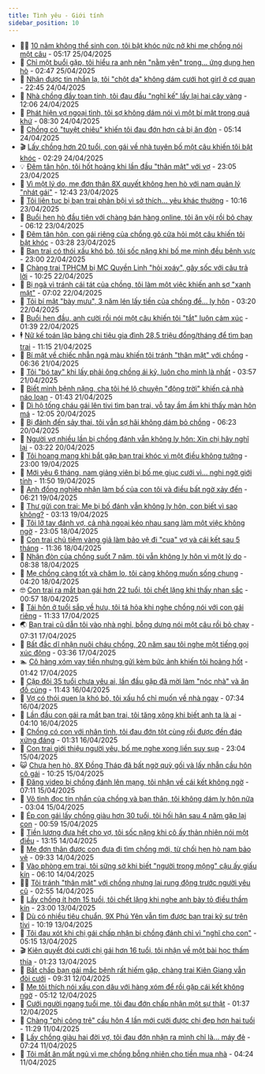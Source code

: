 ```yaml
---
title: Tình yêu - Giới tính
sidebar_position: 10
---
```


<!-- dantri-tinh-yeu-gioi-tinh:START -->
- 👨‍🏫 [10 năm không thể sinh con, tôi bật khóc nức nở khi mẹ chồng nói một câu](https://dantri.com.vn/tinh-yeu-gioi-tinh/10-nam-khong-the-sinh-con-toi-bat-khoc-nuc-no-khi-me-chong-noi-mot-cau-20250425121715223.htm) - 05:17 25/04/2025
- 🦣 [Chỉ một buổi gặp, tôi hiểu ra anh nên &quot;nằm yên&quot; trong... ứng dụng hẹn hò](https://dantri.com.vn/tinh-yeu-gioi-tinh/chi-mot-buoi-gap-toi-hieu-ra-anh-nen-nam-yen-trong-ung-dung-hen-ho-20250425025635738.htm) - 02:47 25/04/2025
- 🔭 [Nhận được tin nhắn lạ, tôi &quot;chột dạ&quot; không dám cưới hot girl ở cơ quan](https://dantri.com.vn/tinh-yeu-gioi-tinh/nhan-duoc-tin-nhan-la-toi-chot-da-khong-dam-cuoi-hot-girl-o-co-quan-20250424235557810.htm) - 22:45 24/04/2025
- 🧐 [Nhà chồng đầy toan tính, tôi đau đầu &quot;nghĩ kế&quot; lấy lại hai cây vàng](https://dantri.com.vn/tinh-yeu-gioi-tinh/nha-chong-day-toan-tinh-toi-dau-dau-nghi-ke-lay-lai-hai-cay-vang-20250424180642465.htm) - 12:06 24/04/2025
- 🫶 [Phát hiện vợ ngoại tình, tôi sợ không dám nói vì một bí mật trong quá khứ](https://dantri.com.vn/tinh-yeu-gioi-tinh/phat-hien-vo-ngoai-tinh-toi-so-khong-dam-noi-vi-mot-bi-mat-trong-qua-khu-20250424105459102.htm) - 08:30 24/04/2025
- 💃 [Chồng có &quot;tuyệt chiêu&quot; khiến tôi đau đớn hơn cả bị ăn đòn](https://dantri.com.vn/tinh-yeu-gioi-tinh/chong-co-tuyet-chieu-khien-toi-dau-don-hon-ca-bi-an-don-20250424105741889.htm) - 05:14 24/04/2025
- 🎬 [Lấy chồng hơn 20 tuổi, con gái về nhà tuyên bố một câu khiến tôi bật khóc](https://dantri.com.vn/tinh-yeu-gioi-tinh/lay-chong-hon-20-tuoi-con-gai-ve-nha-tuyen-bo-mot-cau-khien-toi-bat-khoc-20250424092910236.htm) - 02:29 24/04/2025
- 💡 [Đêm tân hôn, tôi hốt hoảng khi lần đầu &quot;thân mật&quot; với vợ](https://dantri.com.vn/tinh-yeu-gioi-tinh/dem-tan-hon-toi-hot-hoang-khi-lan-dau-than-mat-voi-vo-20250424060450219.htm) - 23:05 23/04/2025
- 🙉 [Vì một lý do, mẹ đơn thân 8X quyết không hẹn hò với nam quản lý &quot;nhát gái&quot;](https://dantri.com.vn/tinh-yeu-gioi-tinh/vi-mot-ly-do-me-don-than-8x-quyet-khong-hen-ho-voi-nam-quan-ly-nhat-gai-20250423111516309.htm) - 12:43 23/04/2025
- 🚦 [Tôi liên tục bị bạn trai phản bội vì sở thích... yêu khác thường](https://dantri.com.vn/tinh-yeu-gioi-tinh/toi-lien-tuc-bi-ban-trai-phan-boi-vi-so-thich-yeu-khac-thuong-20250423171544832.htm) - 10:16 23/04/2025
- 🥸 [Buổi hẹn hò đầu tiên với chàng bán hàng online, tôi ăn vội rồi bỏ chạy](https://dantri.com.vn/tinh-yeu-gioi-tinh/buoi-hen-ho-dau-tien-voi-chang-ban-hang-online-toi-an-voi-roi-bo-chay-20250423131038827.htm) - 06:12 23/04/2025
- 🤡 [Đêm tân hôn, con gái riêng của chồng gõ cửa hỏi một câu khiến tôi bật khóc](https://dantri.com.vn/tinh-yeu-gioi-tinh/dem-tan-hon-con-gai-rieng-cua-chong-go-cua-hoi-mot-cau-khien-toi-bat-khoc-20250423093543441.htm) - 03:28 23/04/2025
- 🦩 [Bạn trai có thói xấu khó bỏ, tôi sốc nặng khi bố mẹ mình đều bênh vực](https://dantri.com.vn/tinh-yeu-gioi-tinh/ban-trai-co-thoi-xau-kho-bo-toi-soc-nang-khi-bo-me-minh-deu-benh-vuc-20250423055922426.htm) - 23:00 22/04/2025
- 🤡 [Chàng trai TPHCM bị MC Quyền Linh &quot;hỏi xoáy&quot;, gây sốc với câu trả lời](https://dantri.com.vn/tinh-yeu-gioi-tinh/chang-trai-tphcm-bi-mc-quyen-linh-hoi-xoay-gay-soc-voi-cau-tra-loi-20250422143242215.htm) - 10:25 22/04/2025
- 🌊 [Bị ngã vì tránh cái tát của chồng, tôi làm một việc khiến anh sợ &quot;xanh mặt&quot;](https://dantri.com.vn/tinh-yeu-gioi-tinh/bi-nga-vi-tranh-cai-tat-cua-chong-toi-lam-mot-viec-khien-anh-so-xanh-mat-20250422104344331.htm) - 07:02 22/04/2025
- 🐘 [Tôi bí mật &quot;bày mưu&quot;, 3 năm lén lấy tiền của chồng để... ly hôn](https://dantri.com.vn/tinh-yeu-gioi-tinh/toi-bi-mat-bay-muu-3-nam-len-lay-tien-cua-chong-de-ly-hon-20250422101923129.htm) - 03:20 22/04/2025
- 🚀 [Buổi hẹn đầu, anh cười rồi nói một câu khiến tôi &quot;tắt&quot; luôn cảm xúc](https://dantri.com.vn/tinh-yeu-gioi-tinh/buoi-hen-dau-anh-cuoi-roi-noi-mot-cau-khien-toi-tat-luon-cam-xuc-20250422023638491.htm) - 01:39 22/04/2025
- 🕴 [Nữ kế toán lập bảng chi tiêu gia đình 28,5 triệu đồng/tháng để tìm bạn trai](https://dantri.com.vn/tinh-yeu-gioi-tinh/nu-ke-toan-lap-bang-chi-tieu-gia-dinh-285-trieu-dongthang-de-tim-ban-trai-20250421065422154.htm) - 11:15 21/04/2025
- 🚀 [Bí mật về chiếc nhẫn ngả màu khiến tôi tránh &quot;thân mật&quot; với chồng](https://dantri.com.vn/tinh-yeu-gioi-tinh/bi-mat-ve-chiec-nhan-nga-mau-khien-toi-tranh-than-mat-voi-chong-20250421114153376.htm) - 06:36 21/04/2025
- 👺 [Tôi &quot;bó tay&quot; khi lấy phải ông chồng ái kỷ, luôn cho mình là nhất](https://dantri.com.vn/tinh-yeu-gioi-tinh/toi-bo-tay-khi-lay-phai-ong-chong-ai-ky-luon-cho-minh-la-nhat-20250421105732340.htm) - 03:57 21/04/2025
- 💄 [Biết mình bệnh nặng, cha tôi hé lộ chuyện &quot;động trời&quot; khiến cả nhà náo loạn](https://dantri.com.vn/tinh-yeu-gioi-tinh/biet-minh-benh-nang-cha-toi-he-lo-chuyen-dong-troi-khien-ca-nha-nao-loan-20250405131258411.htm) - 01:43 21/04/2025
- 🌊 [Dì hộ tống cháu gái lên tivi tìm bạn trai, vỗ tay ầm ầm khi thấy màn hôn má](https://dantri.com.vn/tinh-yeu-gioi-tinh/di-ho-tong-chau-gai-len-tivi-tim-ban-trai-vo-tay-am-am-khi-thay-man-hon-ma-20250420183428514.htm) - 12:05 20/04/2025
- 🚦 [Bị đánh đến sảy thai, tôi vẫn sợ hãi không dám bỏ chồng](https://dantri.com.vn/tinh-yeu-gioi-tinh/bi-danh-den-say-thai-toi-van-so-hai-khong-dam-bo-chong-20250420094920872.htm) - 06:23 20/04/2025
- 👹 [Người vợ nhiều lần bị chồng đánh vẫn không ly hôn: Xin chị hãy nghĩ lại](https://dantri.com.vn/tinh-yeu-gioi-tinh/nguoi-vo-nhieu-lan-bi-chong-danh-van-khong-ly-hon-xin-chi-hay-nghi-lai-20250419120345481.htm) - 03:22 20/04/2025
- 🚀 [Tôi hoang mang khi bắt gặp bạn trai khóc vì một điều không tưởng](https://dantri.com.vn/tinh-yeu-gioi-tinh/toi-hoang-mang-khi-bat-gap-ban-trai-khoc-vi-mot-dieu-khong-tuong-20250419104120340.htm) - 23:00 19/04/2025
- 🌁 [Mới yêu 6 tháng, nam giảng viên bị bố mẹ giục cưới vì... nghi ngờ giới tính](https://dantri.com.vn/tinh-yeu-gioi-tinh/moi-yeu-6-thang-nam-giang-vien-bi-bo-me-giuc-cuoi-vi-nghi-ngo-gioi-tinh-20250419093649044.htm) - 11:50 19/04/2025
- 🧰 [Anh đồng nghiệp nhận làm bố của con tôi và điều bất ngờ xảy đến](https://dantri.com.vn/tinh-yeu-gioi-tinh/anh-dong-nghiep-nhan-lam-bo-cua-con-toi-va-dieu-bat-ngo-xay-den-20250419110012570.htm) - 06:21 19/04/2025
- 🦅 [Thư gửi con trai: Mẹ bị bố đánh vẫn không ly hôn, con biết vì sao không?](https://dantri.com.vn/tinh-yeu-gioi-tinh/thu-gui-con-trai-me-bi-bo-danh-van-khong-ly-hon-con-biet-vi-sao-khong-20250419061421710.htm) - 03:13 19/04/2025
- 🌈 [Tôi lỡ tay đánh vợ, cả nhà ngoại kéo nhau sang làm một việc không ngờ](https://dantri.com.vn/tinh-yeu-gioi-tinh/toi-lo-tay-danh-vo-ca-nha-ngoai-keo-nhau-sang-lam-mot-viec-khong-ngo-20250418155216129.htm) - 23:05 18/04/2025
- 🌋 [Con trai chủ tiệm vàng giả làm bảo vệ đi &quot;cua&quot; vợ và cái kết sau 5 tháng](https://dantri.com.vn/tinh-yeu-gioi-tinh/con-trai-chu-tiem-vang-gia-lam-bao-ve-di-cua-vo-va-cai-ket-sau-5-thang-20250415125718548.htm) - 11:36 18/04/2025
- 👺 [Nhận đòn của chồng suốt 7 năm, tôi vẫn không ly hôn vì một lý do](https://dantri.com.vn/tinh-yeu-gioi-tinh/nhan-don-cua-chong-suot-7-nam-toi-van-khong-ly-hon-vi-mot-ly-do-20250418153728217.htm) - 08:38 18/04/2025
- 🎃 [Mẹ chồng càng tốt và chăm lo, tôi càng không muốn sống chung](https://dantri.com.vn/tinh-yeu-gioi-tinh/me-chong-cang-tot-va-cham-lo-toi-cang-khong-muon-song-chung-20250418111921332.htm) - 04:20 18/04/2025
- 🤓 [Con trai ra mắt bạn gái hơn 22 tuổi, tôi chết lặng khi thấy nhan sắc](https://dantri.com.vn/tinh-yeu-gioi-tinh/con-trai-ra-mat-ban-gai-hon-22-tuoi-toi-chet-lang-khi-thay-nhan-sac-20250418075653013.htm) - 00:57 18/04/2025
- 🤠 [Tái hôn ở tuổi sắp về hưu, tôi tá hỏa khi nghe chồng nói với con gái riêng](https://dantri.com.vn/tinh-yeu-gioi-tinh/tai-hon-o-tuoi-sap-ve-huu-toi-ta-hoa-khi-nghe-chong-noi-voi-con-gai-rieng-20250417165050100.htm) - 11:33 17/04/2025
- 🌏 [Bạn trai cũ dẫn tôi vào nhà nghỉ, bỗng dưng nói một câu rồi bỏ chạy](https://dantri.com.vn/tinh-yeu-gioi-tinh/ban-trai-cu-dan-toi-vao-nha-nghi-bong-dung-noi-mot-cau-roi-bo-chay-20250417105005361.htm) - 07:31 17/04/2025
- 🚀 [Bất đắc dĩ nhận nuôi cháu chồng, 20 năm sau tôi nghe một tiếng gọi xúc động](https://dantri.com.vn/tinh-yeu-gioi-tinh/bat-dac-di-nhan-nuoi-chau-chong-20-nam-sau-toi-nghe-mot-tieng-goi-xuc-dong-20250417095340658.htm) - 03:36 17/04/2025
- 🏊 [Cô hàng xóm vay tiền nhưng gửi kèm bức ảnh khiến tôi hoảng hốt](https://dantri.com.vn/tinh-yeu-gioi-tinh/co-hang-xom-vay-tien-nhung-gui-kem-buc-anh-khien-toi-hoang-hot-20250416160543410.htm) - 01:42 17/04/2025
- 🦒 [Cặp đôi 35 tuổi chưa yêu ai, lần đầu gặp đã mời làm &quot;nóc nhà&quot; và ăn đồ cúng](https://dantri.com.vn/tinh-yeu-gioi-tinh/cap-doi-35-tuoi-chua-yeu-ai-lan-dau-gap-da-moi-lam-noc-nha-va-an-do-cung-20250416112152287.htm) - 11:43 16/04/2025
- 💂 [Vợ có thói quen lạ khó bỏ, tôi xấu hổ chỉ muốn về nhà ngay](https://dantri.com.vn/tinh-yeu-gioi-tinh/vo-co-thoi-quen-la-kho-bo-toi-xau-ho-chi-muon-ve-nha-ngay-20250416120124019.htm) - 07:34 16/04/2025
- 💫 [Lần đầu con gái ra mắt bạn trai, tôi tăng xông khi biết anh ta là ai](https://dantri.com.vn/tinh-yeu-gioi-tinh/lan-dau-con-gai-ra-mat-ban-trai-toi-tang-xong-khi-biet-anh-ta-la-ai-20250416111042370.htm) - 04:10 16/04/2025
- 🧠 [Chồng có con với nhân tình, tôi đau đớn tột cùng rồi được đền đáp xứng đáng](https://dantri.com.vn/tinh-yeu-gioi-tinh/chong-co-con-voi-nhan-tinh-toi-dau-don-tot-cung-roi-duoc-den-dap-xung-dang-20250416065156148.htm) - 01:31 16/04/2025
- 🎡 [Con trai giới thiệu người yêu, bố mẹ nghe xong liền suy sụp](https://dantri.com.vn/tinh-yeu-gioi-tinh/con-trai-gioi-thieu-nguoi-yeu-bo-me-nghe-xong-lien-suy-sup-20250415155930163.htm) - 23:04 15/04/2025
- 😺 [Chưa hẹn hò, 8X Đồng Tháp đã bất ngờ quỳ gối và lấy nhẫn cầu hôn cô gái](https://dantri.com.vn/tinh-yeu-gioi-tinh/chua-hen-ho-8x-dong-thap-da-bat-ngo-quy-goi-va-lay-nhan-cau-hon-co-gai-20250415123633253.htm) - 10:25 15/04/2025
- 🥰 [Đăng video bị chồng đánh lên mạng, tôi nhận về cái kết không ngờ](https://dantri.com.vn/tinh-yeu-gioi-tinh/dang-video-bi-chong-danh-len-mang-toi-nhan-ve-cai-ket-khong-ngo-20250415140917279.htm) - 07:11 15/04/2025
- 🐲 [Vô tình đọc tin nhắn của chồng và bạn thân, tôi không dám ly hôn nữa](https://dantri.com.vn/tinh-yeu-gioi-tinh/vo-tinh-doc-tin-nhan-cua-chong-va-ban-than-toi-khong-dam-ly-hon-nua-20250415100347471.htm) - 03:04 15/04/2025
- 🌝 [Ép con gái lấy chồng giàu hơn 30 tuổi, tôi hối hận sau 4 năm gặp lại con](https://dantri.com.vn/tinh-yeu-gioi-tinh/ep-con-gai-lay-chong-giau-hon-30-tuoi-toi-hoi-han-sau-4-nam-gap-lai-con-20250415075918241.htm) - 00:59 15/04/2025
- 🐲 [Tiền lương đưa hết cho vợ, tôi sốc nặng khi cô ấy thản nhiên nói một điều](https://dantri.com.vn/tinh-yeu-gioi-tinh/tien-luong-dua-het-cho-vo-toi-soc-nang-khi-co-ay-than-nhien-noi-mot-dieu-20250414183824537.htm) - 13:15 14/04/2025
- 📝 [Mẹ đơn thân được con đưa đi tìm chồng mới, từ chối hẹn hò nam bảo vệ](https://dantri.com.vn/tinh-yeu-gioi-tinh/me-don-than-duoc-con-dua-di-tim-chong-moi-tu-choi-hen-ho-nam-bao-ve-20250414074417330.htm) - 09:33 14/04/2025
- 🦏 [Vào phòng em trai, tôi sững sờ khi biết &quot;người trong mộng&quot; cậu ấy giấu kín](https://dantri.com.vn/tinh-yeu-gioi-tinh/vao-phong-em-trai-toi-sung-so-khi-biet-nguoi-trong-mong-cau-ay-giau-kin-20250414110405383.htm) - 06:10 14/04/2025
- 🧑‍🏫 [Tôi tránh &quot;thân mật&quot; với chồng nhưng lại rung động trước người yêu  cũ](https://dantri.com.vn/tinh-yeu-gioi-tinh/toi-tranh-than-mat-voi-chong-nhung-lai-rung-dong-truoc-nguoi-yeu-cu-20250414095322077.htm) - 02:55 14/04/2025
- 🦍 [Lấy chồng ít hơn 15 tuổi, tôi chết lặng khi nghe anh bày tỏ điều thầm kín](https://dantri.com.vn/tinh-yeu-gioi-tinh/lay-chong-it-hon-15-tuoi-toi-chet-lang-khi-nghe-anh-bay-to-dieu-tham-kin-20250412162151743.htm) - 23:00 13/04/2025
- 🌋 [Dù có nhiều tiêu chuẩn, 9X Phú Yên vẫn tìm được bạn trai kỹ sư trên tivi](https://dantri.com.vn/tinh-yeu-gioi-tinh/du-co-nhieu-tieu-chuan-9x-phu-yen-van-tim-duoc-ban-trai-ky-su-tren-tivi-20250413071214344.htm) - 10:19 13/04/2025
- 💯 [Tôi đau xót khi chị gái chấp nhận bị chồng đánh chỉ vì &quot;nghĩ cho con&quot;](https://dantri.com.vn/tinh-yeu-gioi-tinh/toi-dau-xot-khi-chi-gai-chap-nhan-bi-chong-danh-chi-vi-nghi-cho-con-20250413084059469.htm) - 05:15 13/04/2025
- 🎬 [Kiên quyết đòi cưới chị gái hơn 16 tuổi, tôi nhận về một bài học thấm thía](https://dantri.com.vn/tinh-yeu-gioi-tinh/kien-quyet-doi-cuoi-chi-gai-hon-16-tuoi-toi-nhan-ve-mot-bai-hoc-tham-thia-20250412103653303.htm) - 01:23 13/04/2025
- 📝 [Bất chấp bạn gái mắc bệnh rất hiếm gặp, chàng trai Kiên Giang vẫn đòi cưới](https://dantri.com.vn/tinh-yeu-gioi-tinh/bat-chap-ban-gai-mac-benh-rat-hiem-gap-chang-trai-kien-giang-van-doi-cuoi-20250412083748266.htm) - 09:31 12/04/2025
- 🧐 [Mẹ tôi thích nói xấu con dâu với hàng xóm để rồi gặp cái kết không ngờ](https://dantri.com.vn/tinh-yeu-gioi-tinh/me-toi-thich-noi-xau-con-dau-voi-hang-xom-de-roi-gap-cai-ket-khong-ngo-20250412084537963.htm) - 05:12 12/04/2025
- 🤠 [Cưới người ngang tuổi mẹ, tôi đau đớn chấp nhận một sự thật](https://dantri.com.vn/tinh-yeu-gioi-tinh/cuoi-nguoi-ngang-tuoi-me-toi-dau-don-chap-nhan-mot-su-that-20250412083717612.htm) - 01:37 12/04/2025
- 💼 [Chàng &quot;phi công trẻ&quot; cầu hôn 4 lần mới cưới được chị đẹp hơn hai tuổi](https://dantri.com.vn/tinh-yeu-gioi-tinh/chang-phi-cong-tre-cau-hon-4-lan-moi-cuoi-duoc-chi-dep-hon-hai-tuoi-20250411150806663.htm) - 11:29 11/04/2025
- 💪 [Lấy chồng giàu hai đời vợ, tôi đau đớn nhận ra mình chỉ là... máy đẻ](https://dantri.com.vn/tinh-yeu-gioi-tinh/lay-chong-giau-hai-doi-vo-toi-dau-don-nhan-ra-minh-chi-la-may-de-20250411122629911.htm) - 07:24 11/04/2025
- 💂 [Tôi mất ăn mất ngủ vì mẹ chồng bỗng nhiên cho tiền mua nhà](https://dantri.com.vn/tinh-yeu-gioi-tinh/toi-mat-an-mat-ngu-vi-me-chong-bong-nhien-cho-tien-mua-nha-20250411112358261.htm) - 04:24 11/04/2025<!-- dantri-tinh-yeu-gioi-tinh:END -->
